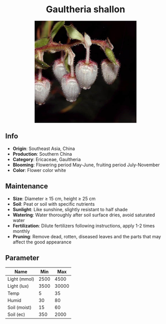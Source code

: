 <h1 align='center'>Gaultheria shallon</h1>
<p align="center">
    <img 
        align='center'
        width='320'
        src="../images/gaultheria shallon.png" 
        alt='Gaultheria shallon' />
</p>

## Info

 - **Origin**: Southeast Asia, China
 - **Production**: Southern China
 - **Category**: Ericaceae, Gaultheria
 - **Blooming**: Flowering period May-June, fruiting period July-November
 - **Color**: Flower color white

## Maintenance

 - **Size**: Diameter ≥ 15 cm, height ≥ 25 cm
 - **Soil**: Peat or soil with specific nutrients
 - **Sunlight**: Like sunshine, slightly resistant to half shade
 - **Watering**: Water thoroughly after soil surface dries, avoid saturated water
 - **Fertilization**: Dilute fertilizers following instructions, apply 1-2 times monthly
 - **Pruning**: Remove dead, rotten, diseased leaves and the parts that may affect the good appearance

## Parameter

| Name         | Min  | Max   |
|--------------|------|-------|
| Light (mmol) | 2500 | 4500  |
| Light (lux)  | 3500 | 30000 |
| Temp         | 5    | 35    |
| Humid        | 30   | 80    |
| Soil (moist) | 15   | 60    |
| Soil (ec)    | 350  | 2000  |